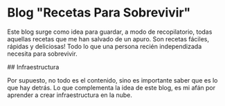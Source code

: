 # Blog "Recetas Para Sobrevivir"

Este blog surge como idea para guardar, a modo de recopilatorio, todas aquellas recetas que me han salvado de un apuro.
Son recetas fáciles, rápidas y deliciosas! Todo lo que una persona recién independizada necesita para sobrevivir.

## Infraestructura

Por supuesto, no todo es el contenido, sino es importante saber que es lo que hay detrás. Lo que complementa la idea de este blog,
es mi afán por aprender a crear infraestructura en la nube.  



